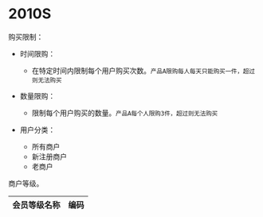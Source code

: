 # 2010S



购买限制：

- 时间限购：
	+ 在特定时间内限制每个用户购买次数。`产品A限购每人每天只能购买一件，超过则无法购买`
- 数量限购：
	+ 限制每个用户购买的数量。`产品A每个人限购3件，超过则无法购买`

- 用户分类：
	+ 所有商户
	+ 新注册商户
	+ 老商户

商户等级。

|会员等级名称|编码|
|--|--|